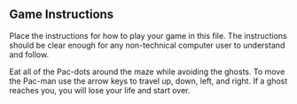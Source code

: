 ## Game Instructions

Place the instructions for how to play your game in this file.  The instructions should be clear enough for any non-technical computer user to understand and follow.

Eat all of the Pac-dots around the maze while avoiding the ghosts.
To move the Pac-man use the arrow keys to travel up, down, left, and right.
If a ghost reaches you, you will lose your life and start over.




